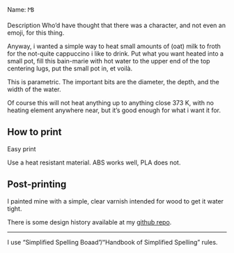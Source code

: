 Name: 🝫

Description
Who’d have thought that there was a character, and not even an emoji, for this thing.

Anyway, i wanted a simple way to heat small amounts of (oat) milk to froth for the not-quite cappuccino i like to drink. Put what you want heated into a small pot, fill this bain-marie with hot water to the upper end of the top centering lugs, put the small pot in, et voilà.

This is parametric. The important bits are the diameter, the depth, and the width of the water.

Of course this will not heat anything up to anything close 373 K, with no heating element anywhere near, but it’s good enough for what i want it for.

## How to print

Easy print

Use a heat resistant material. ABS works well, PLA does not.

## Post-printing

I painted mine with a simple, clear varnish intended for wood to get it water tight.

There is some design history available at my [github repo](https://github.com/ospalh/3d-printing/tree/develop/NN).

---

I use “Simplified Spelling Boaad”/“Handbook of Simplified Spelling” rules.
